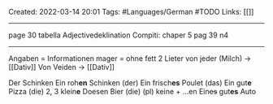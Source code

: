 Created: 2022-03-14 20:01
Tags: #Languages/German #TODO 
Links: [[]]
___
page 30 tabella Adjectivedeklination
Compiti: chaper 5 pag 39 n4


___
Angaben = Informationen
mager = ohne fett
2 Lieter von jeder (Milch) -> [[Dativ]]
Von Veiden -> [[Dativ]]

Der Schinken
Ein roh**en** Schinken (der)
Ein frisch**es** Poulet (das)
Ein gut**e** Pizza (die)
2, 3 klein**e** Doesen Bier (die)
(pl) keine + ...en
Ein~~es~~ gut**es** Auto